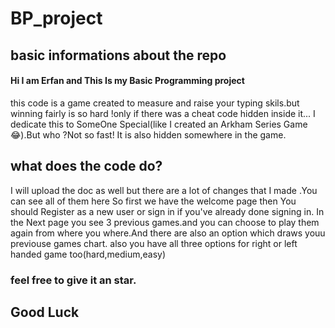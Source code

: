 # BP_project
<h2>basic informations about the repo</h2>
<h4>Hi I am Erfan and This Is my Basic Programming project</h4>
this code is a game created to measure and raise your typing skils.but winning fairly is so hard !only if there was a cheat code hidden inside it...
I dedicate this to SomeOne Special(like I created an Arkham Series Game😂).But who ?Not so fast! It is also hidden somewhere in the game.
<h2>what does the code do?</h2>
I will upload the doc as well but there are a lot of changes that I made .You can see all of them here <a href=""></a>
So first we have the welcome page then You should Register as a new user or sign in if you've already done signing in.
In the Next page you see 3 previous games.and you can choose to play them again from where you where.And there are also an option which draws youu previouse games
chart.
also you have all three options for right or left handed game too(hard,medium,easy)

<h3>feel free to give it an star.<h3>
<h2>Good Luck<h2>
